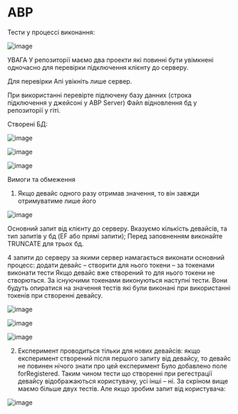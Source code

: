 # ABP
Тести у процессі виконання:

![image](https://github.com/Desken-van/ABP/assets/79146520/5639f48a-55d2-483b-87e8-aa17c333097d)

УВАГА
У репозиторії маємо два проекти які повинні бути увімкнені одночасно для перевірки підключення клієнту до серверу.

Для перевірки Апі увікніть лише сервер.

При використанні перевірте підлючену базу данних (строка підключення у джейсоні у ABP Server)
Файл відновлення бд у репозиторії у гіті.

Cтворені БД:


 ![image](https://github.com/Desken-van/ABP/assets/79146520/ef3273e9-e3be-4fe3-b3a3-0c9f3b578ee4)
 
 ![image](https://github.com/Desken-van/ABP/assets/79146520/e5376d8e-b4c0-4b3c-8487-31adbabb59e3)
 
 ![image](https://github.com/Desken-van/ABP/assets/79146520/213c2b82-2e9c-43f1-ae4b-286622b657f9)

Вимоги та обмеження
1.	Якщо девайс одного разу отримав значення, то він завжди отримуватиме лише його
   
 ![image](https://github.com/Desken-van/ABP/assets/79146520/d73b5319-8583-4df3-8cd3-bcd1673816dc)

 Основний запит від клієнту до серверу. Вказуємо кількість девайсів, та тип запитів у бд (EF або прямі запити);
 Перед заповненням виконайте TRUNCATE для трьох бд. 

4 запити до серверу за якими сервер намагається виконати основний процесс:
додати девайс – створити для нього токени – за токенами виконати тести
Якщо девайс вже створений то для нього токени не створються. За існуючими токенами виконуються наступні тести. Вони будуть опиратися на значення тестів які були виконані при використанні токенів при створенні девайсу.

![image](https://github.com/Desken-van/ABP/assets/79146520/96754ba9-e822-47e6-9aba-0ff1530b2eb9)

![image](https://github.com/Desken-van/ABP/assets/79146520/794ec09a-68ad-4d3e-9005-8f23242d9807)

![image](https://github.com/Desken-van/ABP/assets/79146520/f64ead6c-2c09-4ff2-a0c0-62b5e3dcedeb)


2.	Експеримент проводиться тільки для нових девайсів: якщо експеримент створений після       першого запиту від девайсу, то девайс не повинен нічого знати про цей експеримент
Було добавлено поле forRegistered. Таким чином тести що створенні при регестрації девайсу відображаються користувачу, усі інші – ні. За скріном вище маємо більше двух тестів. Але якщо зробим запит від користувача:

 ![image](https://github.com/Desken-van/ABP/assets/79146520/c23656a3-ed24-4228-8a5d-2a00a7faeb65)




